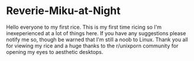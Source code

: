 # Reverie-Miku-at-Night
Hello everyone to my first rice. This is my first time ricing so I'm inexeperienced at a lot of things here. If you have any suggestions please notify me so, though be warned that I'm still a noob to Linux. Thank you all for viewing my rice and a huge thanks to the r/unixporn community for opening my eyes to aesthetic desktops. 
